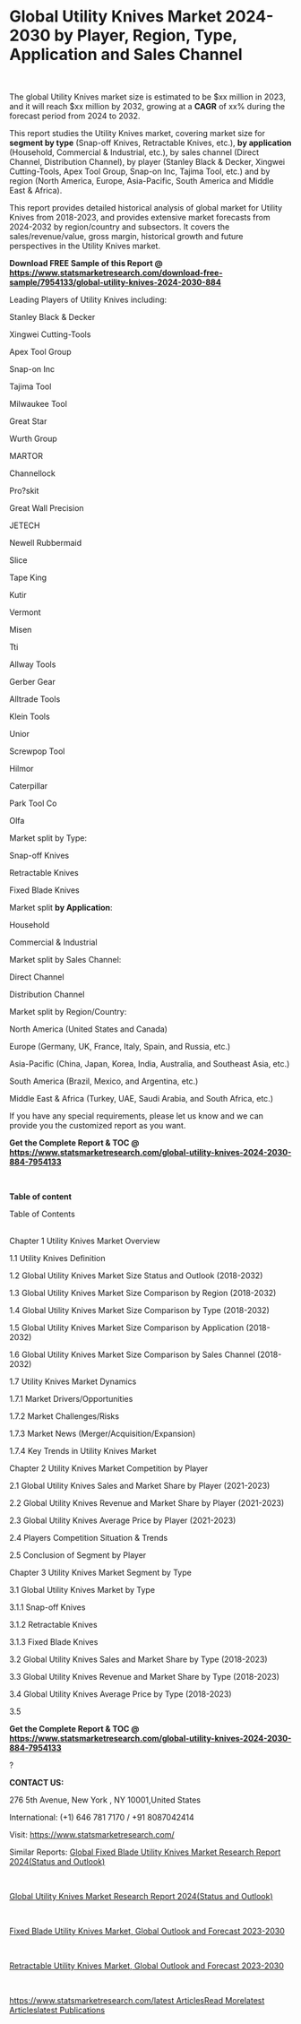 <h1>Global Utility Knives Market 2024-2030 by Player, Region, Type, Application and Sales Channel</h1><br/><p>The global Utility Knives market size is estimated to be $xx million in 2023, and it will reach $xx million by 2032, growing at a <strong>CAGR</strong> of xx% during the forecast period from 2024 to 2032.</p>
 
 
 
 <p>This report studies the Utility Knives market, covering market size for <strong>segment by type</strong> (Snap-off Knives, Retractable Knives, etc.), <strong>by application</strong> (Household, Commercial & Industrial, etc.), by sales channel (Direct Channel, Distribution Channel), by player (Stanley Black & Decker, Xingwei Cutting-Tools, Apex Tool Group, Snap-on Inc, Tajima Tool, etc.) and by region (North America, Europe, Asia-Pacific, South America and Middle East & Africa).</p>
 
 
 
 <p>This report provides detailed historical analysis of global market for Utility Knives from 2018-2023, and provides extensive market forecasts from 2024-2032 by region/country and subsectors. It covers the sales/revenue/value, gross margin, historical growth and future perspectives in the Utility Knives market.</p>
 
 
 
 <p><strong>Download FREE Sample of this Report @ <a href="https://www.statsmarketresearch.com/download-free-sample/7954133/global-utility-knives-2024-2030-884">https://www.statsmarketresearch.com/download-free-sample/7954133/global-utility-knives-2024-2030-884</a></strong></p>
 
 
 
 <p>Leading Players of Utility Knives including:</p>
 
 
 
 <p>Stanley Black & Decker</p>
 
 
 
 <p>Xingwei Cutting-Tools</p>
 
 
 
 <p>Apex Tool Group</p>
 
 
 
 <p>Snap-on Inc</p>
 
 
 
 <p>Tajima Tool</p>
 
 
 
 <p>Milwaukee Tool</p>
 
 
 
 <p>Great Star</p>
 
 
 
 <p>Wurth Group</p>
 
 
 
 <p>MARTOR</p>
 
 
 
 <p>Channellock</p>
 
 
 
 <p>Pro?skit</p>
 
 
 
 <p>Great Wall Precision</p>
 
 
 
 <p>JETECH</p>
 
 
 
 <p>Newell Rubbermaid</p>
 
 
 
 <p>Slice</p>
 
 
 
 <p>Tape King</p>
 
 
 
 <p>Kutir</p>
 
 
 
 <p>Vermont</p>
 
 
 
 <p>Misen</p>
 
 
 
 <p>Tti</p>
 
 
 
 <p>Allway Tools</p>
 
 
 
 <p>Gerber Gear</p>
 
 
 
 <p>Alltrade Tools</p>
 
 
 
 <p>Klein Tools</p>
 
 
 
 <p>Unior</p>
 
 
 
 <p>Screwpop Tool</p>
 
 
 
 <p>Hilmor</p>
 
 
 
 <p>Caterpillar</p>
 
 
 
 <p>Park Tool Co</p>
 
 
 
 <p>Olfa</p>
 
 
 
 <p>Market split by Type:</p>
 
 
 
 <p>Snap-off Knives</p>
 
 
 
 <p>Retractable Knives</p>
 
 
 
 <p>Fixed Blade Knives</p>
 
 
 
 <p>Market split <strong>by Application</strong>:</p>
 
 
 
 <p>Household</p>
 
 
 
 <p>Commercial & Industrial</p>
 
 
 
 <p>Market split by Sales Channel:</p>
 
 
 
 <p>Direct Channel</p>
 
 
 
 <p>Distribution Channel</p>
 
 
 
 <p>Market split by Region/Country:</p>
 
 
 
 <p>North America (United States and Canada)</p>
 
 
 
 <p>Europe (Germany, UK, France, Italy, Spain, and Russia, etc.)</p>
 
 
 
 <p>Asia-Pacific (China, Japan, Korea, India, Australia, and Southeast Asia, etc.)</p>
 
 
 
 <p>South America (Brazil, Mexico, and Argentina, etc.)</p>
 
 
 
 <p>Middle East & Africa (Turkey, UAE, Saudi Arabia, and South Africa, etc.)</p>
 
 
 
 <p>If you have any special requirements, please let us know and we can provide you the customized report as you want.</p>
 
 
 
 <div><b>Get the Complete Report & TOC @ <a href="https://www.statsmarketresearch.com/global-utility-knives-2024-2030-884-7954133">https://www.statsmarketresearch.com/global-utility-knives-2024-2030-884-7954133</a></b></div>
 
 
 
 <p><br />
 
 <b>Table of content</b></p>
 
 
 
 <p>Table of Contents<br />
 
 <br />
 
 Chapter 1 Utility Knives Market Overview<br />
 
 1.1 Utility Knives Definition<br />
 
 1.2 Global Utility Knives Market Size Status and Outlook (2018-2032)<br />
 
 1.3 Global Utility Knives Market Size Comparison by Region (2018-2032)<br />
 
 1.4 Global Utility Knives Market Size Comparison by Type (2018-2032)<br />
 
 1.5 Global Utility Knives Market Size Comparison by Application (2018-2032)<br />
 
 1.6 Global Utility Knives Market Size Comparison by Sales Channel (2018-2032)<br />
 
 1.7 Utility Knives Market Dynamics<br />
 
 1.7.1 Market Drivers/Opportunities<br />
 
 1.7.2 Market Challenges/Risks<br />
 
 1.7.3 Market News (Merger/Acquisition/Expansion)<br />
 
 1.7.4 Key Trends in Utility Knives Market<br />
 
 Chapter 2 Utility Knives Market Competition by Player<br />
 
 2.1 Global Utility Knives Sales and Market Share by Player (2021-2023)<br />
 
 2.2 Global Utility Knives Revenue and Market Share by Player (2021-2023)<br />
 
 2.3 Global Utility Knives Average Price by Player (2021-2023)<br />
 
 2.4 Players Competition Situation & Trends<br />
 
 2.5 Conclusion of Segment by Player<br />
 
 Chapter 3 Utility Knives Market Segment by Type<br />
 
 3.1 Global Utility Knives Market by Type<br />
 
 3.1.1 Snap-off Knives<br />
 
 3.1.2 Retractable Knives<br />
 
 3.1.3 Fixed Blade Knives<br />
 
 3.2 Global Utility Knives Sales and Market Share by Type (2018-2023)<br />
 
 3.3 Global Utility Knives Revenue and Market Share by Type (2018-2023)<br />
 
 3.4 Global Utility Knives Average Price by Type (2018-2023)<br />
 
 3.5</p>
 
 
 
 <div><b>Get the Complete Report & TOC @ <a href="https://www.statsmarketresearch.com/global-utility-knives-2024-2030-884-7954133">https://www.statsmarketresearch.com/global-utility-knives-2024-2030-884-7954133</a></b></div>
 
 
 
 <p>? </p>
 
 
 
 <p><b>CONTACT US:</b><br />
 
 276 5th Avenue, New York , NY 10001,United States<br />
 
 International: (+1) 646 781 7170 / +91 8087042414<br />
 
 Visit: <a href="https://www.statsmarketresearch.com/">https://www.statsmarketresearch.com/</a><br />
 
 Similar Reports: <a href="https://www.statsmarketresearch.com/global-utility-knives-2024-2030-884-7954133">Global Fixed Blade Utility Knives Market Research Report 2024(Status and Outlook)</a><br />
 
 <br />
 
 <a href="https://www.statsmarketresearch.com/global-utility-knives-2024-2030-884-7954133">Global Utility Knives Market Research Report 2024(Status and Outlook)</a><br />
 
 <br />
 
 <a href="https://www.statsmarketresearch.com/global-utility-knives-2024-2030-884-7954133">Fixed Blade Utility Knives Market, Global Outlook and Forecast 2023-2030</a><br />
 
 <br />
 
 <a href="https://www.statsmarketresearch.com/global-utility-knives-2024-2030-884-7954133">Retractable Utility Knives Market, Global Outlook and Forecast 2023-2030</a><br />
 
 <br />
 
 <a href="https://gyeongbokgung.com">https://www.statsmarketresearch.com/</a><a href="https://hallyeomaritime.com">latest Articles</a><a href="https://jingwansa.com">Read More</a><a href="https://nguoiviet.jp/">latest Articles</a><a href="https://www.intelmarketresearch.com/">latest Publications</a></p>